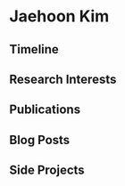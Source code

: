 # Jaehoon Kim

## Timeline

## Research Interests

## Publications

## Blog Posts

## Side Projects
